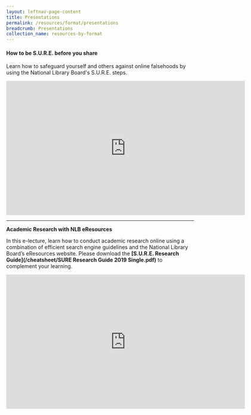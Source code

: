 ```yaml
---
layout: leftnav-page-content
title: Presentations
permalink: /resources/format/presentations
breadcrumb: Presentations
collection_name: resources-by-format
---
```


#### How to be S.U.R.E. before you share

Learn how to safeguard yourself and others against online falsehoods by using the National Library Board's S.U.R.E. steps. 

<iframe src="https://player.vimeo.com/video/404475923" width="640" height="360" frameborder="0" allow="autoplay; fullscreen" allowfullscreen></iframe>

<hr>

**Academic Research with NLB eResources**

In this e-lecture, learn how to conduct academic research online using a combination of efficient search engine guidelines and the National Library Board’s eResources website. Please download the **[S.U.R.E. Research Guide](/cheatsheet/SURE Research Guide 2019 Single.pdf)** to complement your learning.

<iframe src="https://player.vimeo.com/video/399032406" width="640" height="360" frameborder="0" allow="autoplay; fullscreen" allowfullscreen></iframe>

